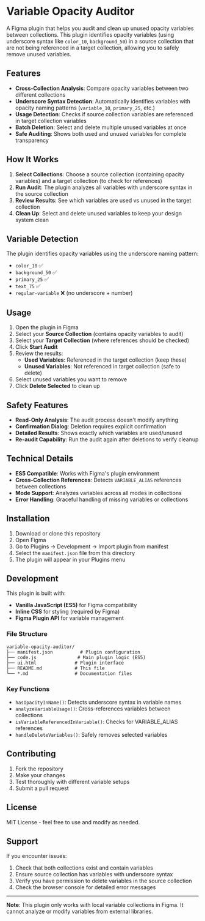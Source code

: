 # Variable Opacity Auditor

A Figma plugin that helps you audit and clean up unused opacity variables between collections. This plugin identifies opacity variables (using underscore syntax like `color_10`, `background_50`) in a source collection that are not being referenced in a target collection, allowing you to safely remove unused variables.

## Features

- **Cross-Collection Analysis**: Compare opacity variables between two different collections
- **Underscore Syntax Detection**: Automatically identifies variables with opacity naming patterns (`variable_10`, `primary_25`, etc.)
- **Usage Detection**: Checks if source collection variables are referenced in target collection variables
- **Batch Deletion**: Select and delete multiple unused variables at once
- **Safe Auditing**: Shows both used and unused variables for complete transparency

## How It Works

1. **Select Collections**: Choose a source collection (containing opacity variables) and a target collection (to check for references)
2. **Run Audit**: The plugin analyzes all variables with underscore syntax in the source collection
3. **Review Results**: See which variables are used vs unused in the target collection
4. **Clean Up**: Select and delete unused variables to keep your design system clean

## Variable Detection

The plugin identifies opacity variables using the underscore naming pattern:

- `color_10` ✅
- `background_50` ✅
- `primary_25` ✅
- `text_75` ✅
- `regular-variable` ❌ (no underscore + number)

## Usage

1. Open the plugin in Figma
2. Select your **Source Collection** (contains opacity variables to audit)
3. Select your **Target Collection** (where references should be checked)
4. Click **Start Audit**
5. Review the results:
   - **Used Variables**: Referenced in the target collection (keep these)
   - **Unused Variables**: Not referenced in target collection (safe to delete)
6. Select unused variables you want to remove
7. Click **Delete Selected** to clean up

## Safety Features

- **Read-Only Analysis**: The audit process doesn't modify anything
- **Confirmation Dialog**: Deletion requires explicit confirmation
- **Detailed Results**: Shows exactly which variables are used/unused
- **Re-audit Capability**: Run the audit again after deletions to verify cleanup

## Technical Details

- **ES5 Compatible**: Works with Figma's plugin environment
- **Cross-Collection References**: Detects `VARIABLE_ALIAS` references between collections
- **Mode Support**: Analyzes variables across all modes in collections
- **Error Handling**: Graceful handling of missing variables or collections

## Installation

1. Download or clone this repository
2. Open Figma
3. Go to Plugins → Development → Import plugin from manifest
4. Select the `manifest.json` file from this directory
5. The plugin will appear in your Plugins menu

## Development

This plugin is built with:

- **Vanilla JavaScript (ES5)** for Figma compatibility
- **Inline CSS** for styling (required by Figma)
- **Figma Plugin API** for variable management

### File Structure

```
variable-opacity-auditor/
├── manifest.json          # Plugin configuration
├── code.js               # Main plugin logic (ES5)
├── ui.html              # Plugin interface
├── README.md            # This file
└── *.md                 # Documentation files
```

### Key Functions

- `hasOpacityInName()`: Detects underscore syntax in variable names
- `analyzeVariableUsage()`: Cross-references variables between collections
- `isVariableReferencedInVariable()`: Checks for VARIABLE_ALIAS references
- `handleDeleteVariables()`: Safely removes selected variables

## Contributing

1. Fork the repository
2. Make your changes
3. Test thoroughly with different variable setups
4. Submit a pull request

## License

MIT License - feel free to use and modify as needed.

## Support

If you encounter issues:

1. Check that both collections exist and contain variables
2. Ensure source collection has variables with underscore syntax
3. Verify you have permission to delete variables in the source collection
4. Check the browser console for detailed error messages

---

**Note**: This plugin only works with local variable collections in Figma. It cannot analyze or modify variables from external libraries.
